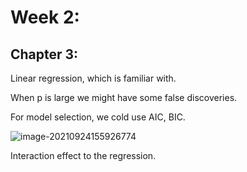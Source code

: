 # Week 2:

##  Chapter 3:

Linear regression, which is familiar with.

When p is large we might have some false discoveries.

For model selection, we cold use AIC, BIC.



![image-20210924155926774](C:\Users\dell\AppData\Roaming\Typora\typora-user-images\image-20210924155926774.png)



Interaction effect to the regression. 









